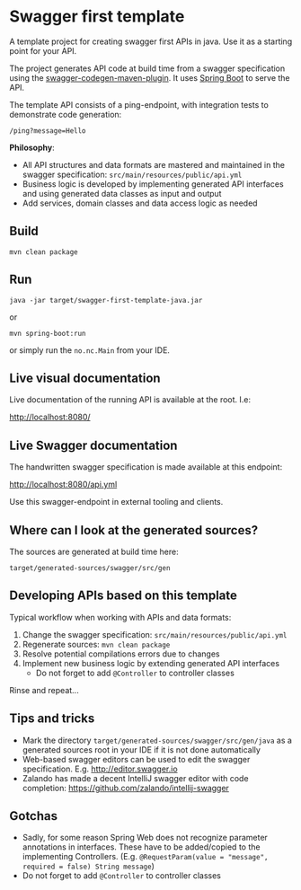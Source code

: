 # Swagger first template
A template project for creating swagger first APIs in java. Use it as a starting point for your API.

The project generates API code at build time from a swagger specification using the [swagger-codegen-maven-plugin](https://github.com/swagger-api/swagger-codegen/tree/master/modules/swagger-codegen-maven-plugin). It uses [Spring Boot](https://projects.spring.io/spring-boot) to serve the API.

The template API consists of a ping-endpoint, with integration tests to demonstrate code generation:

`/ping?message=Hello`

**Philosophy**:
* All API structures and data formats are mastered and maintained in the swagger specification: `src/main/resources/public/api.yml`
* Business logic is developed by implementing generated API interfaces and using generated data classes as input and output
* Add services, domain classes and data access logic as needed 

## Build
`mvn clean package`

## Run

`java -jar target/swagger-first-template-java.jar`

or

`mvn spring-boot:run`

or simply run the `no.nc.Main` from your IDE.

## Live visual documentation
Live documentation of the running API is available at the root. I.e: 

<http://localhost:8080/>

## Live Swagger documentation
The handwritten swagger specification is made available at this endpoint:

<http://localhost:8080/api.yml>

Use this swagger-endpoint in external tooling and clients.

## Where can I look at the generated sources?
The sources are generated at build time here:

`target/generated-sources/swagger/src/gen`

## Developing APIs based on this template
Typical workflow when working with APIs and data formats:
1. Change the swagger specification: `src/main/resources/public/api.yml`
2. Regenerate sources: `mvn clean package`
3. Resolve potential compilations errors due to changes
4. Implement new business logic by extending generated API interfaces
    * Do not forget to add `@Controller` to controller classes
    
Rinse and repeat...

## Tips and tricks
* Mark the directory `target/generated-sources/swagger/src/gen/java` as a generated sources root in your IDE if it is not done automatically
* Web-based swagger editors can be used to edit the swagger specification. E.g. <http://editor.swagger.io>
* Zalando has made a decent IntelliJ swagger editor with code completion: <https://github.com/zalando/intellij-swagger>

## Gotchas
* Sadly, for some reason Spring Web does not recognize parameter annotations in interfaces. These have to be added/copied to the implementing Controllers. (E.g. `@RequestParam(value = "message", required = false) String message`)
* Do not forget to add `@Controller` to controller classes